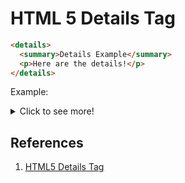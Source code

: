 # HTML 5 Details Tag

```html
<details>
  <summary>Details Example</summary>
  <p>Here are the details!</p>
</details>
```

Example:
<details>
  <summary>Click to see more!</summary>
  <p>Reduce screen real estate and hide when not needed.</p>
</details>

## References

1. [HTML5 Details Tag](https://jsfiddle.net/gkhays/3gaev1k8/)
